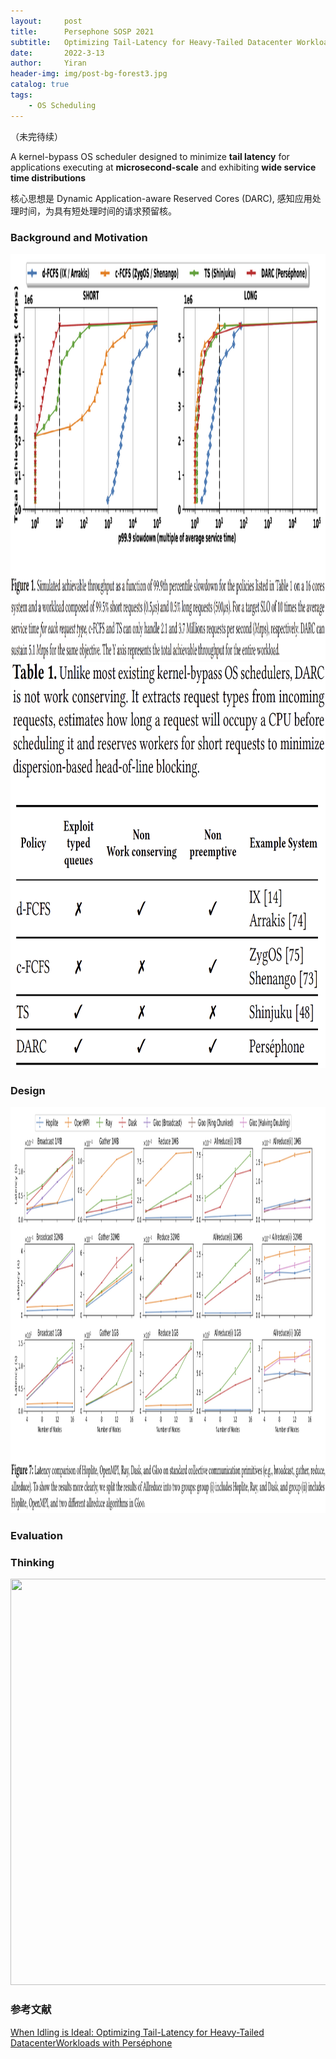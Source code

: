 ```yaml
---
layout:     post
title:      Persephone SOSP 2021
subtitle:   Optimizing Tail-Latency for Heavy-Tailed Datacenter Workloads with Perséphone
date:       2022-3-13
author:     Yiran
header-img: img/post-bg-forest3.jpg
catalog: true
tags:
    - OS Scheduling
---
```


（未完待续）

A kernel-bypass OS scheduler designed to minimize **tail latency** for applications executing at **microsecond-scale** and exhibiting **wide service time distributions**

核心思想是 Dynamic Application-aware Reserved Cores (DARC), 感知应用处理时间，为具有短处理时间的请求预留核。



### Background and Motivation



 <img width="950" height="650" src="/img/post-pers-1.png"/>


<img width="650" height="650" src="/img/post-pers-2.png"/>




### Design



<img width="800" height="650" src="/img/post-hoplite-3.png"/>



### Evaluation



### Thinking

<img width="950" height="650" src="/img/post-hoplite-4.png"/>



### 参考文献

[When Idling is Ideal: Optimizing Tail-Latency for Heavy-Tailed DatacenterWorkloads with Perséphone](https://irenezhang.net/papers/persephone-sosp21.pdf)
